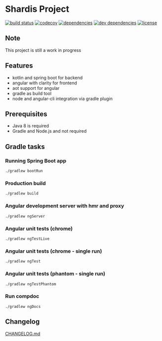 # Shardis Project

[![build status](https://img.shields.io/travis/shardis/shardis/master.svg)](https://travis-ci.org/shardis/shardis)
[![codecov](https://img.shields.io/codecov/c/github/shardis/shardis/master.svg)](https://codecov.io/gh/shardis/shardis)
[![dependencies](https://img.shields.io/david/shardis/shardis.svg)](https://david-dm.org/shardis/shardis)
[![dev dependencies](https://img.shields.io/david/dev/shardis/shardis.svg)](https://david-dm.org/shardis/shardis)
[![license](https://img.shields.io/github/license/shardis/shardis.svg)](https://github.com/shardis/shardis)

## Note

This project is still a work in progress

## Features

* kotlin and spring boot for backend
* angular with clarity for frontend
* aot support for angular
* gradle as build tool
* node and angular-cli integration via gradle plugin

## Prerequisites

* Java 8 is required
* Gradle and Node.js and not required

## Gradle tasks

### Running Spring Boot app
```
./gradlew bootRun 
```

### Production build
```
./gradlew build 
```

### Angular development server with hmr and proxy
```
./gradlew ngServer 
```

### Angular unit tests (chrome)
```
./gradlew ngTestLive
```

### Angular unit tests (chrome - single run)
```
./gradlew ngTest 
```

### Angular unit tests (phantom - single run)
```
./gradlew ngTestPhantom
```

### Run compdoc
```
./gradlew ngDocs
```

## Changelog
[CHANGELOG.md](CHANGELOG.md)

